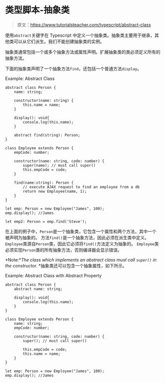 # 类型脚本-抽象类

> 原文：<https://www.tutorialsteacher.com/typescript/abstract-class>

使用`abstract`关键字在 Typescript 中定义一个抽象类。抽象类主要用于继承，其他类可以从它们派生。我们不能创建抽象类的实例。

抽象类通常包括一个或多个抽象方法或属性声明。扩展抽象类的类必须定义所有的抽象方法。

下面的抽象类声明了一个抽象方法`find`，还包括一个普通方法`display`。

Example: Abstract Class 

```
abstract class Person {
    name: string;

    constructor(name: string) {
        this.name = name;
    }

    display(): void{
        console.log(this.name);
    }

    abstract find(string): Person;
}

class Employee extends Person { 
    empCode: number;

    constructor(name: string, code: number) { 
        super(name); // must call super()
        this.empCode = code;
    }

    find(name:string): Person { 
        // execute AJAX request to find an employee from a db
        return new Employee(name, 1);
    }
}

let emp: Person = new Employee("James", 100);
emp.display(); //James

let emp2: Person = emp.find('Steve'); 
```

在上面的例子中，`Person`是一个抽象类，它包含一个属性和两个方法，其中一个被声明为抽象的。 方法`find()`是一个抽象方法，因此必须在派生类中定义。 `Employee`类源自`Person`类，因此它必须将`find()`方法定义为抽象的。 `Employee`类必须实现`Person`类的所有抽象方法，否则编译器会显示错误。

*Note:**The class which implements an abstract class must call `super()` in the constructor.* *抽象类还可以包含一个抽象属性，如下所示。

Example: Abstract Class with Abstract Property 

```
abstract class Person {
    abstract name: string;

    display(): void{
        console.log(this.name);
    }
}

class Employee extends Person { 
    name: string;
    empCode: number;

    constructor(name: string, code: number) { 
        super(); // must call super()

        this.empCode = code;
        this.name = name;
    }
}

let emp: Person = new Employee("James", 100);
emp.display(); //James 
```


